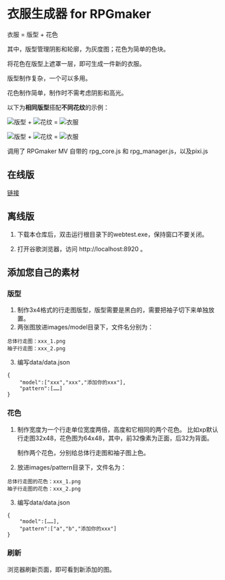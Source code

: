 # 衣服生成器 for RPGmaker

衣服 = 版型 + 花色

其中，版型管理阴影和轮廓，为灰度图；花色为简单的色块。

将花色在版型上遮罩一层，即可生成一件新的衣服。

版型制作复杂，一个可以多用。

花色制作简单，制作时不需考虑阴影和高光。

以下为**相同版型**搭配**不同花纹**的示例：

![版型](https://raw.githubusercontent.com/garfeng/clothes/master/images/model/a_1.png) + ![花纹](https://raw.githubusercontent.com/garfeng/clothes/master/images/pattern/p_1.png) = ![衣服](https://raw.githubusercontent.com/garfeng/clothes/master/example/1.png)

![版型](https://raw.githubusercontent.com/garfeng/clothes/master/images/model/a_1.png) + ![花纹](https://raw.githubusercontent.com/garfeng/clothes/master/images/pattern/magua_1.png) = ![衣服](https://raw.githubusercontent.com/garfeng/clothes/master/example/2.png)



调用了 RPGmaker MV 自带的 rpg_core.js 和 rpg_manager.js，以及pixi.js


## 在线版 

[链接](http://garfeng.github.io/clothes)


## 离线版

1. 下载本仓库后，双击运行根目录下的webtest.exe，保持窗口不要关闭。

2. 打开谷歌浏览器，访问 http://localhost:8920 。


## 添加您自己的素材

### 版型

1. 制作3x4格式的行走图版型，版型需要是黑白的，需要把袖子切下来单独放置。
2. 两张图放进images/model目录下，文件名分别为：
```
总体行走图：xxx_1.png
袖子行走图：xxx_2.png
```
3. 编写data/data.json
```
{
	"model":["xxx","xxx","添加你的xxx"],
	"pattern":[……]
}
```

### 花色
1. 制作宽度为一个行走单位宽度两倍，高度和它相同的两个花色。
	比如xp默认行走图32x48，花色图为64x48，其中，前32像素为正面，后32为背面。

	制作两个花色，分别给总体行走图和袖子图上色。
2. 放进images/pattern目录下，文件名为：

```
总体行走图的花色：xxx_1.png
袖子行走图的花色：xxx_2.png
```
3. 编写data/data.json
```
{
	"model":[……],
	"pattern":["a","b","添加你的xxx"]
}
```

### 刷新

浏览器刷新页面，即可看到新添加的图。